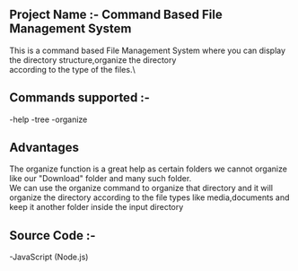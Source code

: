 ## Project Name :-  Command Based File Management System
This is a command based File Management System where you can display the directory structure,organize the directory\
according to the type of the files.\

## Commands supported :-
-help
-tree
-organize

## Advantages 
The organize function is a great help as certain folders we cannot organize like our "Download" folder and many such folder.\
We can use the organize command to organize that directory and it will organize the directory according to the file types like
media,documents and keep it another folder inside the input directory

## Source Code :- 
-JavaScript (Node.js)
